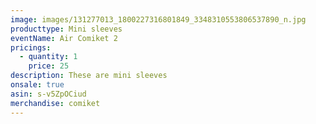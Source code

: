 ```yaml
---
image: images/131277013_1800227316801849_3348310553806537890_n.jpg
producttype: Mini sleeves
eventName: Air Comiket 2
pricings:
  - quantity: 1
    price: 25
description: These are mini sleeves
onsale: true
asin: s-v5ZpOCiud
merchandise: comiket
---
```

